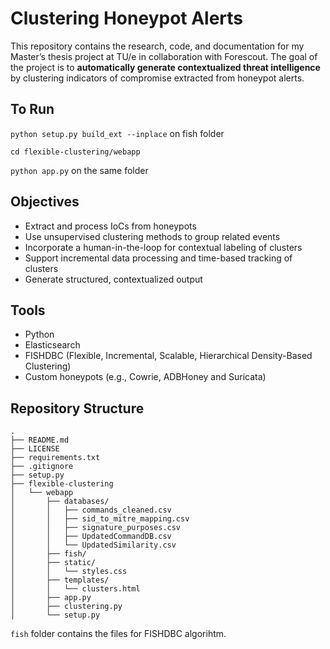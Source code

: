 # Clustering Honeypot Alerts

This repository contains the research, code, and documentation for my Master’s thesis project at TU/e in collaboration with Forescout. The goal of the project is to **automatically generate contextualized threat intelligence** by clustering indicators of compromise  extracted from honeypot alerts.

## To Run

``python setup.py build_ext --inplace`` on fish folder

``cd flexible-clustering/webapp`` 

``python app.py`` on the same folder

## Objectives

- Extract and process IoCs from honeypots
- Use unsupervised clustering methods to group related events
- Incorporate a human-in-the-loop for contextual labeling of clusters
- Support incremental data processing and time-based tracking of clusters
- Generate structured, contextualized output


## Tools

- Python 
- Elasticsearch
- FISHDBC (Flexible, Incremental, Scalable, Hierarchical Density-Based Clustering)
- Custom honeypots (e.g., Cowrie, ADBHoney and Suricata)


## Repository Structure
```
.
├── README.md
├── LICENSE
├── requirements.txt
├── .gitignore
├── setup.py
├── flexible-clustering
│   └── webapp
│       ├── databases/
│       │   ├── commands_cleaned.csv
│       │   ├── sid_to_mitre_mapping.csv
│       │   ├── signature_purposes.csv
│       │   ├── UpdatedCommandDB.csv
│       │   └── UpdatedSimilarity.csv
│       ├── fish/ 
│       ├── static/
│       │   └── styles.css
│       ├── templates/
│       │   └── clusters.html
│       ├── app.py
│       ├── clustering.py
│       └── setup.py

```
`fish` folder contains the files for FISHDBC algorihtm.